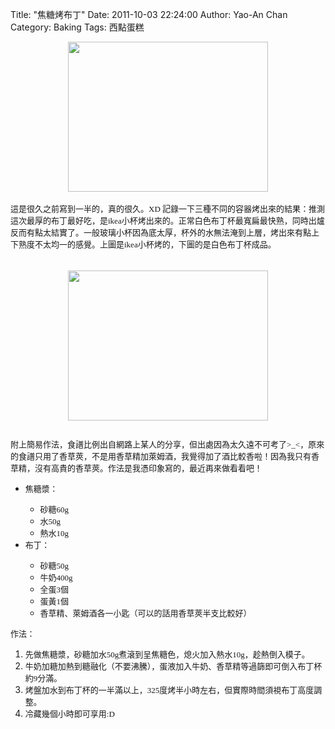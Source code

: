 Title: "焦糖烤布丁"
Date: 2011-10-03 22:24:00
Author: Yao-An Chan
Category: Baking
Tags: 西點蛋糕


<div class='post'>
<div class="separator" style="clear: both; text-align: center;"><a href="http://2.bp.blogspot.com/-T3ZxECFy52A/Tanic97jblI/AAAAAAAALv0/JyoyZWwWlLk/s1600/P1020215.jpg" imageanchor="1" style="margin-left: 1em; margin-right: 1em;"><img border="0" height="240" src="http://2.bp.blogspot.com/-T3ZxECFy52A/Tanic97jblI/AAAAAAAALv0/JyoyZWwWlLk/s320/P1020215.jpg" width="320" /></a></div><div class="separator" style="clear: both; text-align: center;"><br /></div><span class="Apple-style-span" style="font-family: Futura; font-size: 13px;">這是很久之前寫到一半的，真的很久。XD 記錄一下三種不同的容器烤出來的結果：</span><span class="Apple-style-span" style="font-family: Futura; font-size: 13px;">推測這次最厚的布丁最好吃，是ikea小杯烤出來的。正常白色布丁杯最寬扁最快熟，同時出爐反而有點太結實了。一般玻璃小杯因為底太厚，杯外的水無法淹到上層，烤出來有點上下熟度不太均一的感覺。上圖是ikea小杯烤的，下圖的是白色布丁杯成品。</span><br /><span class="Apple-style-span" style="font-family: Futura; font-size: 13px;"><br /></span><br /><div class="separator" style="clear: both; text-align: center;"><a href="http://2.bp.blogspot.com/-hRq1NLSosNI/Tanicvj7ldI/AAAAAAAALv0/waZZ3TzFFZw/s1600/P1020214.jpg" imageanchor="1" style="margin-left: 1em; margin-right: 1em;"><img border="0" height="240" src="http://2.bp.blogspot.com/-hRq1NLSosNI/Tanicvj7ldI/AAAAAAAALv0/waZZ3TzFFZw/s320/P1020214.jpg" width="320" /></a></div><span class="Apple-style-span" style="font-family: Futura; font-size: x-small;"><br /></span><br /><span class="Apple-style-span" style="font-family: Futura; font-size: 13px;">附上簡易作法，食譜比例出自網路上某人的分享，但出處因為太久遠不可考了&gt;_&lt;</span><span class="Apple-style-span" style="font-family: Futura; font-size: 13px;">，原來的食譜只用了香草莢，不是用香草精加萊姆酒，我覺得加了酒比較香啦！因為我只有香草精，沒有高貴的香草莢。作法是我憑印象寫的，最近再來做看看吧！</span><br /><ul><li><span class="Apple-style-span" style="font-family: Futura; font-size: 13px;">焦糖漿：</span></li><ul><li><span class="Apple-style-span" style="font-family: Futura; font-size: 13px;">砂糖60g</span></li><li><span class="Apple-style-span" style="font-family: Futura; font-size: 13px;">水50g</span></li><li><span class="Apple-style-span" style="font-family: Futura; font-size: 13px;">熱水10g</span></li></ul><li><span class="Apple-style-span" style="font-family: Futura; font-size: 13px;">布丁：</span></li><ul><li><span class="Apple-style-span" style="font-family: Futura; font-size: 13px;">砂糖50g</span></li><li><span class="Apple-style-span" style="font-family: Futura; font-size: 13px;">牛奶400g</span></li><li><span class="Apple-style-span" style="font-family: Futura; font-size: 13px;">全蛋3個</span></li><li><span class="Apple-style-span" style="font-family: Futura; font-size: 13px;">蛋黃1個</span></li><li><span class="Apple-style-span" style="font-family: Futura; font-size: 13px;">香草精、萊姆酒各一小匙（可以的話用香草莢半支比較好）</span></li></ul></ul><span class="Apple-style-span" style="font-family: Futura; font-size: 13px;">作法：</span><br /><ol><li><span class="Apple-style-span" style="font-family: Futura; font-size: 13px;">先做焦糖漿，砂糖加水50g煮滾到呈焦糖色，熄火加入熱水10g，趁熱倒入模子。</span></li><li><span class="Apple-style-span" style="font-family: Futura; font-size: 13px;">牛奶加糖加熱到糖融化（不要沸騰），蛋液加入牛奶、香草精等過篩即可倒入布丁杯約9分滿。</span></li><li><span class="Apple-style-span" style="font-family: Futura; font-size: 13px;">烤盤加水到布丁杯的一半滿以上，325度烤半小時左右，但實際時間須視布丁高度調整。</span></li><li><span class="Apple-style-span" style="font-family: Futura; font-size: 13px;">冷藏幾個小時即可享用:D</span></li></ol></div>
